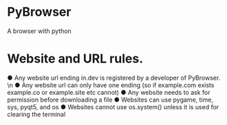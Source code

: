 # PyBrowser
A browser with python

# Website and URL rules.
● Any website url ending in.dev is registered by a developer of PyBrowser. \n
● Any website url can only have one ending (so if example.com exists example.co or example.site etc cannot)
● Any website needs to ask for permission before downloading a file
● Websites can use pygame, time, sys, pyqt5, and os
● Websites cannot use os.system() unless it is used for clearing the terminal
